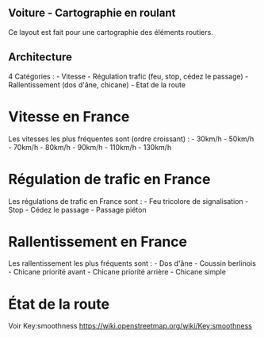 ## Voiture - Cartographie en roulant
Ce layout est fait pour une cartographie des éléments routiers.

## Architecture
4 Catégories :
    - Vitesse
    - Régulation trafic (feu, stop, cédez le passage)
    - Rallentissement (dos d'âne, chicane)
    - Etat de la route
# Vitesse en France
Les vitesses les plus fréquentes sont (ordre croissant) :
    - 30km/h
    - 50km/h
    - 70km/h
    - 80km/h
    - 90km/h
    - 110km/h
    - 130km/h
# Régulation de trafic en France
Les régulations de trafic en France sont :
    - Feu tricolore de signalisation
    - Stop
    - Cédez le passage
    - Passage piéton
# Rallentissement en France
Les rallentissement les plus fréquents sont :
    - Dos d'âne
    - Coussin berlinois
    - Chicane priorité avant
    - Chicane priorité arrière
    - Chicane simple
# État de la route
Voir Key:smoothness https://wiki.openstreetmap.org/wiki/Key:smoothness
